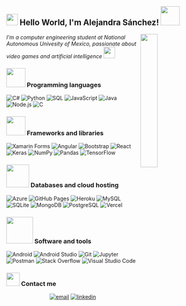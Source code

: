 <h2> <img src="https://emojis.slackmojis.com/emojis/images/1588315024/8823/hyperkitty.gif?1588315024" width="30" /> Hello World, I'm Alejandra Sánchez! <img src="https://media.giphy.com/media/mGcNjsfWAjY5AEZNw6/giphy.gif" width="50"></h2>
<img src="https://media.tenor.com/images/df8c44a1d20ab367fdcb21880985fd33/tenor.gif" align="right"  width="30%"/>
<p><em>I'm a computer engineering student at National Autonomous Univesity of Mexico, passionate about video games and artificial intelligence <img src="https://media.giphy.com/media/fYSnHlufseco8Fh93Z/giphy.gif" width="30"></em></p>


### <img src="https://raw.githubusercontent.com/alexnaiman/alexnaiman/master/resources/bongocat.gif" width="50px" /> Programming languages


<p>
    <a><img alt="C#" src="https://custom-icon-badges.herokuapp.com/badge/C%23-68217A.svg?logo=cs2&logoColor=white"></a>
    <a><img alt="Python" src="https://img.shields.io/badge/Python-14354C.svg?logo=python&logoColor=white"></a>
    <a ><img alt="SQL" src="https://custom-icon-badges.herokuapp.com/badge/SQL-025E8C.svg?logo=database&logoColor=white"></a>
    <a><img alt="JavaScript" src="https://img.shields.io/badge/JavaScript-F7DF1E.svg?logo=javascript&logoColor=black"></a>
    <a ><img alt="Java" src="https://img.shields.io/badge/Java-007396.svg?logo=java&logoColor=white"></a>
    <a><img alt="Node.js" src="https://img.shields.io/badge/Node.js-43853D.svg?logo=node.js&logoColor=white"></a>
    <a><img alt="C" src="https://custom-icon-badges.herokuapp.com/badge/C-03599C.svg?logo=c-in-hexagon&logoColor=white"></a>
</p>

### <img src="https://raw.githubusercontent.com/alexnaiman/alexnaiman/master/resources/Confused_Dog.gif" height="50px" /> Frameworks and libraries

<p>
    <a ><img alt="Xamarin Forms" src="https://img.shields.io/badge/-Xamarin%20Forms-D72114?logo=xamarin-forms&logoColor=white"></a>
    <a ><img alt="Angular" src="https://img.shields.io/badge/Angular-EF6F9A?logo=angular&logoColor=white"></a>
    <a ><img alt="Bootstrap" src="https://img.shields.io/badge/Bootstrap-7952B3.svg?logo=bootstrap&logoColor=white"></a>
    <a><img alt="React" src="https://img.shields.io/badge/React-20232a.svg?logo=react&logoColor=%2361DAFB"></a>
    <a ><img alt="Keras" src="https://img.shields.io/badge/Keras-D00000.svg?logo=Keras&logoColor=white"></a>
    <a ><img alt="NumPy" src="https://img.shields.io/badge/Numpy-013243.svg?logo=numpy&logoColor=white"></a>
    <a><img alt="Pandas" src="https://img.shields.io/badge/Pandas-150458.svg?logo=pandas&logoColor=white"></a>
    <a><img alt="TensorFlow" src="https://img.shields.io/badge/TensorFlow-FF6F00.svg?logo=TensorFlow&logoColor=white"></a>
</p>

### <img src="https://raw.githubusercontent.com/alexnaiman/alexnaiman/master/resources/pug_dance.gif" width="60px" /> Databases and cloud hosting

<p>
    <a ><img alt="Azure" src="https://img.shields.io/badge/Azure-138DFC?logo=azure&logoColor=white"></a>
    <a ><img alt="GitHub Pages" src="https://img.shields.io/badge/GitHub%20Pages-327FC7.svg?logo=github&logoColor=white"></a>
    <a ><img alt="Heroku" src="https://img.shields.io/badge/Heroku-430098.svg?logo=heroku&logoColor=white"></a>
    <a ><img alt="MySQL" src="https://img.shields.io/badge/MySQL-00f.svg?logo=mysql&logoColor=white"></a>
    <a ><img alt="SQLite" src ="https://img.shields.io/badge/SQLite-07405e.svg?logo=sqlite&logoColor=white"></a>
    <a ><img alt="MongoDB" src ="https://img.shields.io/badge/MongoDB-4ea94b.svg?logo=mongodb&logoColor=white"></a>
    <a ><img alt="PostgreSQL" src ="https://img.shields.io/badge/PostgreSQL-316192.svg?logo=postgresql&logoColor=white"></a>
    <a><img alt="Vercel" src="https://img.shields.io/badge/Vercel-000000.svg?logo=vercel&logoColor=white"></a>
</p>

### <img src="https://raw.githubusercontent.com/alexnaiman/alexnaiman/master/resources/PusheenCompute.gif" width="70px" /> Software and tools

<p>
    <a ><img alt="Android" src="https://img.shields.io/badge/Android-3DDC84?logo=android&logoColor=white"></a>
    <a ><img alt="Android Studio" src="https://img.shields.io/badge/Android%20Studio-008678.svg?logo=android-studio&logoColor=white"></a>
    <a ><img alt="Git" src="https://img.shields.io/badge/Git-F05033.svg?logo=git&logoColor=white"></a>
    <a><img alt="Jupyter" src="https://img.shields.io/badge/Jupyter-F37626.svg?logo=Jupyter&logoColor=white"></a>
    <a><img alt="Postman" src="https://img.shields.io/badge/Postman-FF6C37?logo=postman&logoColor=white"></a>
    <a ><img alt="Stack Overflow" src="https://img.shields.io/badge/-Stack%20Overflow-FE7A16?logo=stack-overflow&logoColor=white"></a>
    <a ><img alt="Visual Studio Code" src="https://img.shields.io/badge/Visual%20Studio%20Code-0078d7.svg?logo=visual-studio-code&logoColor=white"></a>
</p>

### <img src="https://emojis.slackmojis.com/emojis/images/1621024394/39092/cat-roll.gif?1621024394" width="35px" /> Contact me



<p align="center">
  <a href="mailto:aletty.ass"><img src="https://img.icons8.com/color/96/000000/gmail.png" alt="email"/></a>
  <a href="https://www.linkedin.com/in/alejandra-patricia-s%C3%A1nchez-s%C3%A1nchez-2b109a210/"><img src="https://img.icons8.com/color/96/000000/linkedin.png" alt="linkedin"/></a>
</p>
<!--
**Ale-tty/Ale-tty** is a ✨ _special_ ✨ repository because its `README.md` (this file) appears on your GitHub profile.

Here are some ideas to get you started:

- 🔭 I’m currently working on ...
- 🌱 I’m currently learning ...
- 👯 I’m looking to collaborate on ...
- 🤔 I’m looking for help with ...
- 💬 Ask me about ...
- 📫 How to reach me: ...
- 😄 Pronouns: ...
- ⚡ Fun fact: ...
-->
